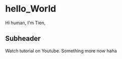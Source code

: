 # hello_World

Hi human,
I'm Tien, 

## Subheader

Watch tutorial on Youtube.
Something more now haha